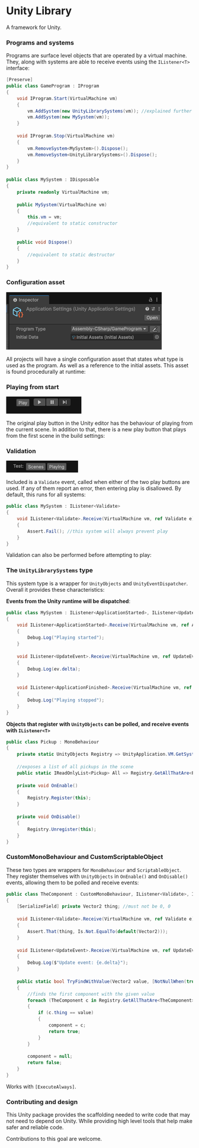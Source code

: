 # Unity Library

A framework for Unity.

### Programs and systems

Programs are surface level objects that are operated by a virtual machine.
They, along with systems are able to receive events using the `IListener<T>` interface:
```cs
[Preserve]
public class GameProgram : IProgram
{
    void IProgram.Start(VirtualMachine vm)
    {
        vm.AddSystem(new UnityLibrarySystems(vm)); //explained further below
        vm.AddSystem(new MySystem(vm));
    }

    void IProgram.Stop(VirtualMachine vm)
    {
        vm.RemoveSystem<MySystem>().Dispose();
        vm.RemoveSystem<UnityLibrarySystems>().Dispose();
    }
}

public class MySystem : IDisposable
{
    private readonly VirtualMachine vm;

    public MySystem(VirtualMachine vm)
    {
        this.vm = vm;
        //equivalent to static constructor
    }

    public void Dispose()
    {
        //equivalent to static destructor
    }
}
```

### Configuration asset

![Configuration asset](Docs/configAsset.png)

All projects will have a single configuration asset that states what type is used as the program.
As well as a reference to the initial assets. This asset is found procedurally at runtime:

### Playing from start

![Two play buttons](Docs/twoPlayButtons.png)

The original play button in the Unity editor has the behaviour of playing from the current scene.
In addition to that, there is a new play button that plays from the first scene in the build settings:

### Validation

![Manual testing](Docs/manualTesting.png)

Included is a `Validate` event, called when either of the two play buttons
are used. If any of them report an error, then entering play is disallowed.
By default, this runs for all systems:
```cs
public class MySystem : IListener<Validate>
{
    void IListener<Validate>.Receive(VirtualMachine vm, ref Validate e)
    {
        Assert.Fail(); //this system will always prevent play
    }
}
```

Validation can also be performed before attempting to play:

### The `UnityLibrarySystems` type

This system type is a wrapper for `UnityObjects` and `UnityEventDispatcher`. Overall it provides these characteristics:

**Events from the Unity runtime will be dispatched**:

```cs
public class MySystem : IListener<ApplicationStarted>, IListener<UpdateEvent>, IListener<ApplicationFinished>
{
    void IListener<ApplicationStarted>.Receive(VirtualMachine vm, ref ApplicationStarted ev)
    {
        Debug.Log("Playing started");
    }

    void IListener<UpdateEvent>.Receive(VirtualMachine vm, ref UpdateEvent ev)
    {
        Debug.Log(ev.delta);
    }

    void IListener<ApplicationFinished>.Receive(VirtualMachine vm, ref ApplicationFinished ev)
    {
        Debug.Log("Playing stopped");
    }
}
```

**Objects that register with `UnityObjects` can be polled, and receive events with `IListener<T>`**

```cs
public class Pickup : MonoBehaviour
{
    private static UnityObjects Registry => UnityApplication.VM.GetSystem<UnityObjects>();

    //exposes a list of all pickups in the scene
    public static IReadOnlyList<Pickup> All => Registry.GetAllThatAre<Pickup>();

    private void OnEnable()
    {
        Registry.Register(this);
    }

    private void OnDisable()
    {
        Registry.Unregister(this);
    }
}
```

### CustomMonoBehaviour and CustomScriptableObject

These two types are wrappers for `MonoBehaviour` and `ScriptableObject`. They register
themselves with `UnityObjects` in `OnEnable()` and `OnDisable()` events, allowing them
to be polled and receive events:
```cs
public class TheComponent : CustomMonoBehaviour, IListener<Validate>, IListener<UpdateEvent>
{
    [SerializeField] private Vector2 thing; //must not be 0, 0

    void IListener<Validate>.Receive(VirtualMachine vm, ref Validate e)
    {
        Assert.That(thing, Is.Not.EqualTo(default(Vector2)));
    }

    void IListener<UpdateEvent>.Receive(VirtualMachine vm, ref UpdateEvent e)
    {
        Debug.Log($"Update event: {e.delta}");
    }

    public static bool TryFindWithValue(Vector2 value, [NotNullWhen(true)] out TheComponent? component)
    {
        //finds the first component with the given value
        foreach (TheComponent c in Registry.GetAllThatAre<TheComponent>())
        {
            if (c.thing == value)
            {
                component = c;
                return true;
            }
        }

        component = null;
        return false;
    }
}
```

Works with `[ExecuteAlways]`.

### Contributing and design

This Unity package provides the scaffolding needed to write code that may not
need to depend on Unity. While providing high level tools that help make
safer and reliable code.

Contributions to this goal are welcome.